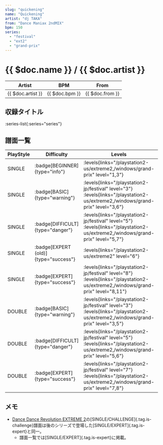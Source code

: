 ```yaml
---
slug: "quickening"
name: "Quickening"
artist: "dj TAKA"
from: "Dance Maniax 2ndMIX"
bpm: 150
series:
  - "festival"
  - "ext2"
  - "grand-prix"
---
```


# {{ $doc.name }} / {{ $doc.artist }}

|Artist|BPM|From|
|------|---|----|
|{{ $doc.artist }}|{{ $doc.bpm }}|{{ $doc.from }}|

## 収録タイトル

:series-list{:series="series"}

## 譜面一覧

|PlayStyle|Difficulty|Levels|Notes|Movie|
|---------|----------|------|-----|-----|
|SINGLE| :badge[BEGINNER]{type="info"}| :levels{links="/playstation2-us/extreme2,/windows/grand-prix" level="1,3"}|111/0||
|SINGLE| :badge[BASIC]{type="warning"}|<div class="field is-grouped is-grouped-multiline"> :levels{links="/playstation2-jp/festival" level="3"}  :levels{links="/playstation2-us/extreme2,/windows/grand-prix" level="3,6"}</div>|161/24||
|SINGLE| :badge[DIFFICULT]{type="danger"}|<div class="field is-grouped is-grouped-multiline"> :levels{links="/playstation2-jp/festival" level="5"}  :levels{links="/playstation2-us/extreme2,/windows/grand-prix" level="5,7"}</div>|224/25||
|SINGLE| :badge[EXPERT (old)]{type="success"}| :levels{links="/playstation2-us/extreme2" level="6"}|267/31||
|SINGLE| :badge[EXPERT]{type="success"}|<div class="field is-grouped is-grouped-multiline"> :levels{links="/playstation2-jp/festival" level="8"}  :levels{links="/playstation2-us/extreme2,/windows/grand-prix" level="8,11"}</div>|333/13||
|DOUBLE| :badge[BASIC]{type="warning"}|<div class="field is-grouped is-grouped-multiline"> :levels{links="/playstation2-jp/festival" level="3"}  :levels{links="/playstation2-us/extreme2,/windows/grand-prix" level="3,5"}</div>|139/20||
|DOUBLE| :badge[DIFFICULT]{type="danger"}|<div class="field is-grouped is-grouped-multiline"> :levels{links="/playstation2-jp/festival" level="5"}  :levels{links="/playstation2-us/extreme2,/windows/grand-prix" level="5,6"}</div>|223/21||
|DOUBLE| :badge[EXPERT]{type="success"}|<div class="field is-grouped is-grouped-multiline"> :levels{links="/playstation2-jp/festival" level="7"}  :levels{links="/playstation2-us/extreme2,/windows/grand-prix" level="7,8"}</div>|265/21||

## メモ

- [Dance Dance Revolution EXTREME 2](/series/ext2)の[SINGLE/CHALLENGE]{.tag.is-challenge}譜面は後のシリーズで登場した[SINGLE/EXPERT]{.tag.is-expert}と同一。
  - 譜面一覧では[SINGLE/EXPERT]{.tag.is-expert}に掲載。
